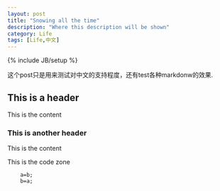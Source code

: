 ```yaml
---
layout: post
title: "Snowing all the time"
description: "Where this description will be shown"
category: Life
tags: [Life,中文]
---
```

{% include JB/setup %}

这个post只是用来测试对中文的支持程度，还有test各种markdonw的效果.

## This is a header

This is the content

### This is another header

This is the content

This is the code zone

		a=b;
		b=a;

